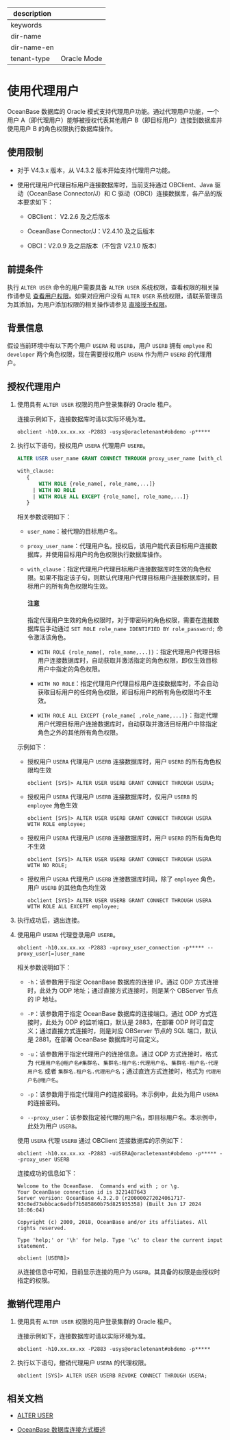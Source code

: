 |description||
|---|---|
|keywords||
|dir-name||
|dir-name-en||
|tenant-type|Oracle Mode|

# 使用代理用户

OceanBase 数据库的 Oracle 模式支持代理用户功能。通过代理用户功能，一个用户 A（即代理用户）能够被授权代表其他用户 B（即目标用户）连接到数据库并使用用户 B 的角色权限执行数据库操作。

## 使用限制

* 对于 V4.3.x 版本，从 V4.3.2 版本开始支持代理用户功能。

* 使用代理用户代理目标用户连接数据库时，当前支持通过 OBClient、Java 驱动（OceanBase Connector/J）和 C 驱动（OBCI）连接数据库，各产品的版本要求如下：

  * OBClient： V2.2.6 及之后版本

  * OceanBase Connector/J：V2.4.10 及之后版本

  * OBCI：V2.0.9 及之后版本（不包含 V2.1.0 版本）

## 前提条件

执行 `ALTER USER` 命令的用户需要具备 `ALTER USER` 系统权限，查看权限的相关操作请参见 [查看用户权限](../300.permission-of-oracle-mode/600.view-user-permissions-of-oracle-mode.md)。如果对应用户没有 `ALTER USER` 系统权限，请联系管理员为其添加，为用户添加权限的相关操作请参见 [直接授予权限](../300.permission-of-oracle-mode/200.authority-of-oracle-mode.md)。

## 背景信息

假设当前环境中有以下两个用户 `USERA` 和 `USERB`，用户 `USERB` 拥有 `emplyee` 和 `developer` 两个角色权限，现在需要授权用户 `USERA` 作为用户 `USERB` 的代理用户。

## 授权代理用户

1. 使用具有 `ALTER USER` 权限的用户登录集群的 Oracle 租户。

   连接示例如下，连接数据库时请以实际环境为准。

   ```shell
   obclient -h10.xx.xx.xx -P2883 -usys@oracletenant#obdemo -p*****
   ```

2. 执行以下语句，授权用户 `USERA` 代理用户 `USERB`。

   ```sql
   ALTER USER user_name GRANT CONNECT THROUGH proxy_user_name [with_clause];

   with_clause:
      {
          WITH ROLE {role_name[, role_name,...]}
        | WITH NO ROLE 
        | WITH ROLE ALL EXCEPT {role_name[, role_name,...]}
      }
   ```

   相关参数说明如下：

   * `user_name`：被代理的目标用户名。

   * `proxy_user_name`：代理用户名。授权后，该用户能代表目标用户连接数据库，并使用目标用户的角色权限执行数据库操作。

   * `with_clause`：指定代理用户代理目标用户连接数据库时生效的角色权限。如果不指定该子句，则默认代理用户代理目标用户连接数据库时，目标用户的所有角色权限均生效。

      <main id="notice" type='notice'>
      <h4>注意</h4>
      <p>指定代理用户生效的角色权限时，对于带密码的角色权限，需要在连接数据库后手动通过 <code>SET ROLE role_name IDENTIFIED BY role_password;</code> 命令激活该角色。</p>
      </main>      

      * `WITH ROLE {role_name[, role_name,...]}`：指定代理用户代理目标用户连接数据库时，自动获取并激活指定的角色权限，即仅生效目标用户中指定的角色权限。

      * `WITH NO ROLE`：指定代理用户代理目标用户连接数据库时，不会自动获取目标用户的任何角色权限，即目标用户的所有角色权限均不生效。

      * `WITH ROLE ALL EXCEPT {role_name[ ,role_name,...]}`：指定代理用户代理目标用户连接数据库时，自动获取并激活目标用户中除指定角色之外的其他所有角色权限。

   示例如下：

   * 授权用户 `USERA` 代理用户 `USERB` 连接数据库时，用户 `USERB` 的所有角色权限均生效

      ```shell
      obclient [SYS]> ALTER USER USERB GRANT CONNECT THROUGH USERA;
      ```   

   * 授权用户 `USERA` 代理用户 `USERB` 连接数据库时，仅用户 `USERB` 的 `employee` 角色生效

      ```shell
      obclient [SYS]> ALTER USER USERB GRANT CONNECT THROUGH USERA WITH ROLE employee;
      ```   

   * 授权用户 `USERA` 代理用户 `USERB` 连接数据库时，用户 `USERB` 的所有角色均不生效

      ```shell
      obclient [SYS]> ALTER USER USERB GRANT CONNECT THROUGH USERA WITH NO ROLE;
      ```   

   * 授权用户 `USERA` 代理用户 `USERB` 连接数据库时间，除了 `employee` 角色，用户 `USERB` 的其他角色均生效

      ```shell
      obclient [SYS]> ALTER USER USERB GRANT CONNECT THROUGH USERA WITH ROLE ALL EXCEPT employee;
      ```   

3. 执行成功后，退出连接。

4. 使用用户 `USERA` 代理登录用户 `USERB`。

   ```shell
   obclient -h10.xx.xx.xx -P2883 -uproxy_user_connection -p***** --proxy_user[=]user_name 
   ```
   
   相关参数说明如下：

   * `-h`：该参数用于指定 OceanBase 数据库的连接 IP。通过 ODP 方式连接时，此处为 ODP 地址；通过直接方式连接时，则是某个 OBServer 节点的 IP 地址。

   * `-P`：该参数用于指定 OceanBase 数据库的连接端口。通过 ODP 方式连接时，此处为 ODP 的监听端口，默认是 2883，在部署 ODP 时可自定义；通过直接方式连接时，则是对应 OBServer 节点的 SQL 端口，默认是 2881，在部署 OceanBase 数据库时可自定义。

   * `-u`：该参数用于指定代理用户的连接信息。通过 ODP 方式连接时，格式为 `代理用户名@租户名#集群名`、`集群名:租户名:代理用户名`、`集群名-租户名-代理用户名` 或者 `集群名.租户名.代理用户名`；通过直连方式连接时，格式为 `代理用户名@租户名`。

   * `-p`：该参数用于指定代理用户的连接密码。本示例中，此处为用户 `USERA` 的连接密码。
   
   * `--proxy_user`：该参数指定被代理的用户名，即目标用户名。本示例中，此处为用户 `USERB`。

   使用 `USERA` 代理 `USERB` 通过 OBClient 连接数据库的示例如下：

   ```shell
   obclient -h10.xx.xx.xx -P2883 -uUSERA@oracletenant#obdemo -p***** --proxy_user USERB 
   ```

   连接成功的信息如下：

   ```shell
   Welcome to the OceanBase.  Commands end with ; or \g.
   Your OceanBase connection id is 3221487643
   Server version: OceanBase 4.3.2.0 (r200000272024061717-93c0ed73ebbcac6edbf7b585860b75d825935358) (Built Jun 17 2024 18:06:04)

   Copyright (c) 2000, 2018, OceanBase and/or its affiliates. All rights reserved.

   Type 'help;' or '\h' for help. Type '\c' to clear the current input statement.

   obclient [USERB]>
   ```

   从连接信息中可知，目前显示连接的用户为 `USERB`。其具备的权限是由授权时指定的权限。

## 撤销代理用户

1. 使用具有 `ALTER USER` 权限的用户登录集群的 Oracle 租户。

   连接示例如下，连接数据库时请以实际环境为准。

   ```shell
   obclient -h10.xx.xx.xx -P2883 -usys@oracletenant#obdemo -p*****
   ```

2. 执行以下语句，撤销代理用户 `USERA` 的代理权限。

   ```shell
   obclient [SYS]> ALTER USER USERB REVOKE CONNECT THROUGH USERA;
   ```

## 相关文档

* [ALTER USER](../../../../../700.reference/500.sql-reference/100.sql-syntax/300.common-tenant-of-oracle-mode/900.sql-statement-of-oracle-mode/100.ddl-of-oracle-mode/1200.alter-user-of-oracle-mode.md)

* [OceanBase 数据库连接方式概述](../../../../../300.develop/200.application-development-of-oracle-mode/100.connect-to-oceanbase-database-of-oracle-mode/100.connection-methods-overview-of-oracle-mode.md)
